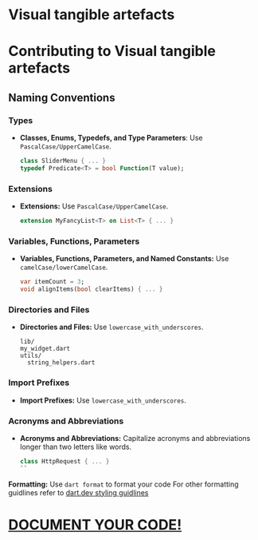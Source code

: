 # Visual tangible artefacts
# Contributing to Visual tangible artefacts
## Naming Conventions
### Types
- **Classes, Enums, Typedefs, and Type Parameters**: Use `PascalCase/UpperCamelCase`.
  ```dart
  class SliderMenu { ... }
  typedef Predicate<T> = bool Function(T value);
  ```
### Extensions
- **Extensions:** Use `PascalCase/UpperCamelCase`.
  ```dart
  extension MyFancyList<T> on List<T> { ... }
  ```
### Variables, Functions, Parameters
- **Variables, Functions, Parameters, and Named Constants:** Use `camelCase/lowerCamelCase`.
  ```dart
  var itemCount = 3;
  void alignItems(bool clearItems) { ... }
  ```
### Directories and Files
- **Directories and Files:** Use `lowercase_with_underscores`.
  ```
  lib/
  my_widget.dart
  utils/
    string_helpers.dart
  ```
### Import Prefixes
- **Import Prefixes:** Use `lowercase_with_underscores`.
### Acronyms and Abbreviations
- **Acronyms and Abbreviations:** Capitalize acronyms and abbreviations longer than two letters like words.
  ```dart
  class HttpRequest { ... }
  ``
**Formatting:** Use ``dart format`` to format your code 
For other formatting guidlines refer to [dart.dev styling guidlines](https://dart.dev/effective-dart/style)
# [DOCUMENT YOUR CODE!](https://dart.dev/effective-dart/documentation)
